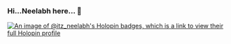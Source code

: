 ### Hi...Neelabh here... 👋

<!--
**itz-Neelabh/itz-Neelabh** is a ✨ _special_ ✨ repository because its `README.md` (this file) appears on your GitHub profile.

Here are some ideas to get you started:

- 🔭 I’m currently working on ...
- 🌱 I’m currently learning ...
- 👯 I’m looking to collaborate on ...
- 🤔 I’m looking for help with ...
- 💬 Ask me about ...
- 📫 How to reach me: ...
- 😄 Pronouns: ...
- ⚡ Fun fact: ...
-->
[![An image of @itz_neelabh's Holopin badges, which is a link to view their full Holopin profile](https://holopin.me/itz_neelabh)](https://holopin.io/@itz_neelabh)
